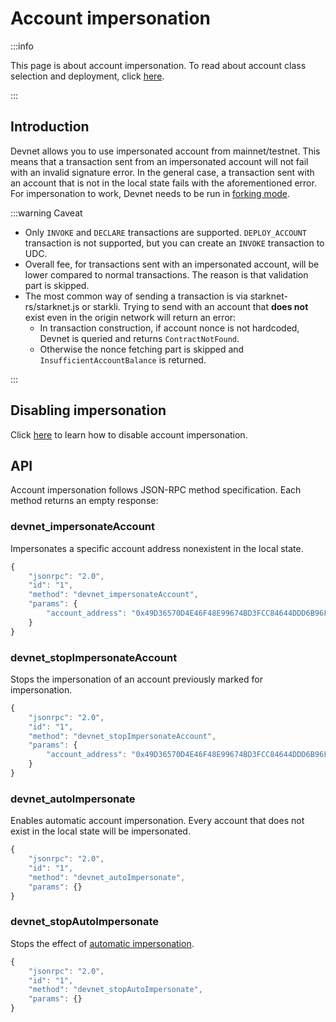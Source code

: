 # Account impersonation

:::info

This page is about account impersonation. To read about account class selection and deployment, click [here](./predeployed).

:::

## Introduction

Devnet allows you to use impersonated account from mainnet/testnet. This means that a transaction sent from an impersonated account will not fail with an invalid signature error. In the general case, a transaction sent with an account that is not in the local state fails with the aforementioned error. For impersonation to work, Devnet needs to be run in [forking mode](./forking.md).

:::warning Caveat

- Only `INVOKE` and `DECLARE` transactions are supported. `DEPLOY_ACCOUNT` transaction is not supported, but you can create an `INVOKE` transaction to UDC.
- Overall fee, for transactions sent with an impersonated account, will be lower compared to normal transactions. The reason is that validation part is skipped.
- The most common way of sending a transaction is via starknet-rs/starknet.js or starkli. Trying to send with an account that **does not** exist even in the origin network will return an error:
  - In transaction construction, if account nonce is not hardcoded, Devnet is queried and returns `ContractNotFound`.
  - Otherwise the nonce fetching part is skipped and `InsufficientAccountBalance` is returned.

:::

## Disabling impersonation

Click [here](./restrictive.md) to learn how to disable account impersonation.

## API

Account impersonation follows JSON-RPC method specification. Each method returns an empty response:

### devnet_impersonateAccount

Impersonates a specific account address nonexistent in the local state.

```js
{
    "jsonrpc": "2.0",
    "id": "1",
    "method": "devnet_impersonateAccount",
    "params": {
        "account_address": "0x49D36570D4E46F48E99674BD3FCC84644DDD6B96F7C741B1562B82F9E004DC7"
    }
}
```

### devnet_stopImpersonateAccount

Stops the impersonation of an account previously marked for impersonation.

```js
{
    "jsonrpc": "2.0",
    "id": "1",
    "method": "devnet_stopImpersonateAccount",
    "params": {
        "account_address": "0x49D36570D4E46F48E99674BD3FCC84644DDD6B96F7C741B1562B82F9E004DC7"
    }
}
```

### devnet_autoImpersonate

Enables automatic account impersonation. Every account that does not exist in the local state will be impersonated.

```js
{
    "jsonrpc": "2.0",
    "id": "1",
    "method": "devnet_autoImpersonate",
    "params": {}
}
```

### devnet_stopAutoImpersonate

Stops the effect of [automatic impersonation](#devnet_autoimpersonate).

```js
{
    "jsonrpc": "2.0",
    "id": "1",
    "method": "devnet_stopAutoImpersonate",
    "params": {}
}
```
